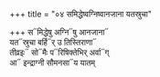 +++
title = "०४ समिद्धेष्वग्निष्वानजाना यतस्रुचा"

+++
स᳓मिद्धेषु अग्नि᳓षु आनजाना᳓  
यत᳓स्रुचा बर्हि᳓र् उ तिस्तिराणा᳓  
तीव्रइः᳓ सो᳓मैः प᳓रिषिक्तेभिर् अर्वा᳓ग्  
आ᳓ इन्द्राग्नी सौमनसा᳓य यातम्